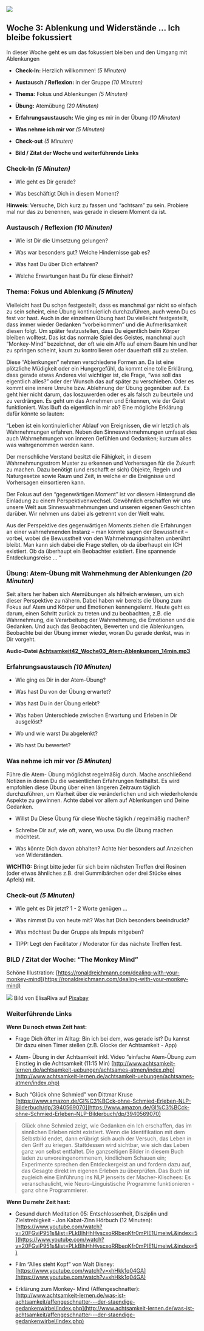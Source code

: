 

![](./images/OrangeLine.png)

## Woche 3: Ablenkung und Widerstände … Ich bleibe fokussiert

In dieser Woche geht es um das fokussiert bleiben und den Umgang mit
Ablenkungen

-   **Check-In:** Herzlich willkommen! *(5 Minuten)*

-   **Austausch / Reflexion:** in der Gruppe *(10 Minuten)*

-   **Thema:** Fokus und Ablenkungen *(5 Minuten)*

-   **Übung:** Atemübung *(20 Minuten)*

-   **Erfahrungsaustausch:** Wie ging es mir in der Übung *(10 Minuten)*

-   **Was nehme ich mir vor** *(5 Minuten)*

-   **Check-out** *(5 Minuten)*

-   **Bild / Zitat der Woche und weiterführende Links**

### Check-In *(5 Minuten)*

-   Wie geht es Dir gerade?

-   Was beschäftigt Dich in diesem Moment?

**Hinweis**: Versuche, Dich kurz zu fassen und “achtsam” zu sein.
Probiere mal nur das zu benennen, was gerade in diesem Moment da ist.

### Austausch / Reflexion *(10 Minuten)*

-   Wie ist Dir die Umsetzung gelungen?

-   Was war besonders gut? Welche Hindernisse gab es?

-   Was hast Du über Dich erfahren?

-   Welche Erwartungen hast Du für diese Einheit?

### Thema: Fokus und Ablenkung *(5 Minuten)*

Vielleicht hast Du schon festgestellt, dass es manchmal gar nicht so
einfach zu sein scheint, eine Übung kontinuierlich durchzuführen, auch
wenn Du es fest vor hast. Auch in der einzelnen Übung hast Du vielleicht
festgestellt, dass immer wieder Gedanken “vorbeikommen” und die
Aufmerksamkeit diesen folgt. Um später festzustellen, dass Du eigentlich
beim Körper bleiben wolltest. Das ist das normale Spiel des Geistes,
manchmal auch “Monkey-Mind” bezeichnet, der oft wie ein Affe auf einem
Baum hin und her zu springen scheint, kaum zu kontrollieren oder
dauerhaft still zu stellen.

Diese “Ablenkungen” nehmen verschiedene Formen an. Da ist eine
plötzliche Müdigkeit oder ein Hungergefühl, da kommt eine tolle
Erklärung, dass gerade etwas Anderes viel wichtiger ist, die Frage, “was
soll das eigentlich alles?” oder der Wunsch das auf später zu
verschieben. Oder es kommt eine innere Unruhe bzw. Ablehnung der Übung
gegenüber auf. Es geht hier nicht darum, das loszuwerden oder es als
falsch zu beurteile und zu verdrängen. Es geht um das Annehmen und
Erkennen, wie der Geist funktioniert. Was läuft da eigentlich in mir ab?
Eine mögliche Erklärung dafür könnte so lauten:

“Leben ist ein kontinuierlicher Ablauf von Ereignissen, die wir
letztlich als Wahrnehmungen erfahren. Neben den Sinneswahrnehmungen
umfasst dies auch Wahrnehmungen von inneren Gefühlen und Gedanken;
kurzum alles was wahrgenommen werden kann.

Der menschliche Verstand besitzt die Fähigkeit, in diesem
Wahrnehmungsstrom Muster zu erkennen und Vorhersagen für die Zukunft zu
machen. Dazu benötigt (und erschafft er sich) Objekte, Regeln und
Naturgesetze sowie Raum und Zeit, in welche er die Ereignisse und
Vorhersagen einsortieren kann.

Der Fokus auf den “gegenwärtigen Moment” ist vor diesem Hintergrund die
Einladung zu einem Perspektivenwechsel. Gewöhnlich erschaffen wir uns
unsere Welt aus Sinneswahrnehmungen und unseren eigenen Geschichten
darüber. Wir nehmen uns dabei als getrennt von der Welt wahr.

Aus der Perspektive des gegenwärtigen Moments ziehen die Erfahrungen an
einer wahrnehmenden Instanz – man könnte sagen der Bewusstheit – vorbei,
wobei die Bewusstheit von den Wahrnehmungsinhalten unberührt bleibt. Man
kann sich dabei die Frage stellen, ob da überhaupt ein ICH existiert. Ob
da überhaupt ein Beobachter existiert. Eine spannende Entdeckungsreise …
“

### Übung: Atem-Übung mit Wahrnehmung der Ablenkungen *(20 Minuten)*

Seit alters her haben sich Atemübungen als hilfreich erwiesen, um sich
dieser Perspektive zu nähern. Dabei haben wir bereits die Übung zum
Fokus auf Atem und Körper und Emotionen kennengelernt. Heute geht es
darum, einen Schritt zurück zu treten und zu beobachten, z.B. die
Wahrnehmung, die Verarbeitung der Wahrnehmung, die Emotionen und die
Gedanken. Und auch das Beobachten, Bewerten und die Ablenkungen.
Beobachte bei der Übung immer wieder, woran Du gerade denkst, was in Dir
vorgeht.

**Audio-Datei [Achtsamkeit42_Woche03_Atem-Ablenkungen_14min.mp3](https://drive.google.com/file/d/1WyKZ9HB2MZtKM8C-hyPXlyK75TpelcWg/view?usp=sharing)**

### Erfahrungsaustausch *(10 Minuten)*

-   Wie ging es Dir in der Atem-Übung?

-   Was hast Du von der Übung erwartet?

-   Was hast Du in der Übung erlebt?

-   Was haben Unterschiede zwischen Erwartung und Erleben in Dir
    ausgelöst?

-   Wo und wie warst Du abgelenkt?

-   Wo hast Du bewertet?

### Was nehme ich mir vor *(5 Minuten)*

Führe die Atem- Übung möglichst regelmäßig durch. Mache anschließend
Notizen in denen Du die wesentlichen Erfahrungen festhältst. Es wird
empfohlen diese Übung über einen längeren Zeitraum täglich
durchzuführen, um Klarheit über die veränderlichen und sich
wiederholende Aspekte zu gewinnen. Achte dabei vor allem auf Ablenkungen
und Deine Gedanken.

-   Willst Du Diese Übung für diese Woche täglich / regelmäßig machen?

-   Schreibe Dir auf, wie oft, wann, wo usw. Du die Übung machen
    möchtest.

-   Was könnte Dich davon abhalten? Achte hier besonders auf Anzeichen
    von Widerständen.

**WICHTIG:** Bringt bitte jeder für sich beim nächsten Treffen
drei Rosinen (oder etwas ähnliches z.B. drei Gummibärchen oder drei
Stücke eines Apfels) mit.

### Check-out *(5 Minuten)*

-   Wie geht es Dir jetzt? 1 - 2 Worte genügen …

-   Was nimmst Du von heute mit? Was hat Dich besonders beeindruckt?

-   Was möchtest Du der Gruppe als Impuls mitgeben?

-   TIPP: Legt den Facilitator / Moderator für das nächste
    Treffen fest.

### BILD / Zitat der Woche: “The Monkey Mind”

Schöne Illustration:
[https://ronaldreichmann.com/dealing-with-your-monkey-mind](https://ronaldreichmann.com/dealing-with-your-monkey-mind)

![](./images/image9.png)
Bild von ElisaRiva auf
[Pixabay](https://pixabay.com/de/?utm_source=link-attribution&utm_medium=referral&utm_campaign=image&utm_content=2847508)

### Weiterführende Links

**Wenn Du noch etwas Zeit hast:**

-   Frage Dich öfter im Alltag: Bin ich bei dem, was gerade ist? Du
    kannst Dir dazu einen Timer stellen (z.B. Glocke der Achtsamkeit -
    App)

-   Atem- Übung in der Achtsamkeit inkl. Video “einfache Atem-Übung zum
    Einstieg in die Achtsamkeit (11:15 Min)
    [http://www.achtsamkeit-lernen.de/achtsamkeit-uebungen/achtsames-atmen/index.php](http://www.achtsamkeit-lernen.de/achtsamkeit-uebungen/achtsames-atmen/index.php)

-   Buch “Glück ohne Schmied” von Dittmar Kruse  
    [https://www.amazon.de/Gl%C3%BCck-ohne-Schmied-Erleben-NLP-Bilderbuch/dp/3940569070](https://www.amazon.de/Gl%C3%BCck-ohne-Schmied-Erleben-NLP-Bilderbuch/dp/3940569070)

> Glück ohne Schmied zeigt, wie Gedanken ein Ich erschaffen, das im
> sinnlichen Erleben nicht existiert. Wenn die Identifikation mit dem
> Selbstbild endet, dann erübrigt sich auch der Versuch, das Leben in
> den Griff zu kriegen. Stattdessen wird sichtbar, wie sich das Leben
> ganz von selbst entfaltet. Die ganzseitigen Bilder in diesem Buch
> laden zu unvoreingenommenem, kindlichem Schauen ein; Experimente
> sprechen den Entdeckergeist an und fordern dazu auf, das Gesagte
> direkt im eigenen Erleben zu überprüfen. Das Buch ist zugleich eine
> Einführung ins NLP jenseits der Macher-Klischees: Es veranschaulicht,
> wie Neuro-Linguistische Programme funktionieren - ganz ohne
> Programmierer.

**Wenn Du mehr Zeit hast:**

-   Gesund durch Meditation 05: Entschlossenheit, Disziplin und
    Zielstrebigkeit - Jon Kabat-Zinn Hörbuch (12 Minuten):
    [https://www.youtube.com/watch?v=20FGviP951s&list=PLkBlhHhHvscxoRRbeqKfr0mPIE1UmeiwL&index=5](https://www.youtube.com/watch?v=20FGviP951s&list=PLkBlhHhHvscxoRRbeqKfr0mPIE1UmeiwL&index=5)

-   Film “Alles steht Kopf” von Walt Disney:
    [https://www.youtube.com/watch?v=xhHkk1q04GA](https://www.youtube.com/watch?v=xhHkk1q04GA)

-   Erklärung zum Monkey- Mind (Affengeschnatter):
    [http://www.achtsamkeit-lernen.de/was-ist-achtsamkeit/affengeschnatter---der-staendige-gedankenwirbel/index.php](http://www.achtsamkeit-lernen.de/was-ist-achtsamkeit/affengeschnatter---der-staendige-gedankenwirbel/index.php)
